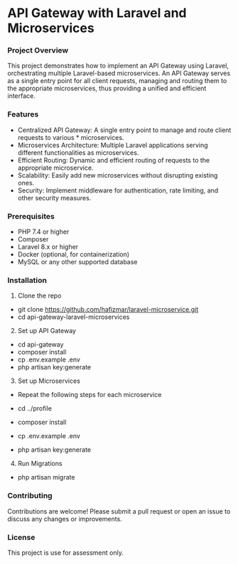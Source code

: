 # API Gateway with Laravel and Microservices

### Project Overview

This project demonstrates how to implement an API Gateway using Laravel, orchestrating multiple Laravel-based microservices. An API Gateway serves as a single entry point for all client requests, managing and routing them to the appropriate microservices, thus providing a unified and efficient interface.

### Features 

* Centralized API Gateway: A single entry point to manage and route client requests to various * microservices.
* Microservices Architecture: Multiple Laravel applications serving different functionalities as microservices.
* Efficient Routing: Dynamic and efficient routing of requests to the appropriate microservice.
* Scalability: Easily add new microservices without disrupting existing ones.
* Security: Implement middleware for authentication, rate limiting, and other security measures.

### Prerequisites

* PHP 7.4 or higher
* Composer
* Laravel 8.x or higher
* Docker (optional, for containerization)
* MySQL or any other supported database

### Installation

1. Clone the repo

* git clone https://github.com/hafizmar/laravel-microservice.git
* cd api-gateway-laravel-microservices

2. Set up API Gateway

* cd api-gateway
* composer install
* cp .env.example .env
* php artisan key:generate

3. Set up Microservices

* Repeat the following steps for each microservice

* cd ../profile
* composer install
* cp .env.example .env
* php artisan key:generate

4. Run Migrations

* php artisan migrate

### Contributing

Contributions are welcome! Please submit a pull request or open an issue to discuss any changes or improvements.

### License 

This project is use for assessment only.